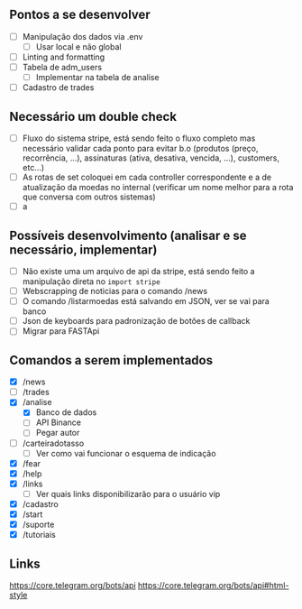 ## Pontos a se desenvolver
- [ ] Manipulação dos dados via .env
  - [ ] Usar local e não global
- [ ] Linting and formatting
- [ ] Tabela de adm_users
  - [ ] Implementar na tabela de analise
- [ ] Cadastro de trades

## Necessário um double check
- [ ] Fluxo do sistema stripe, está sendo feito o fluxo completo mas necessário validar cada ponto para evitar b.o (produtos (preço, recorrência, ...), assinaturas (ativa, desativa, vencida, ...), customers, etc...)
- [ ] As rotas de set coloquei em cada controller correspondente e a de atualização da moedas no internal (verificar um nome melhor para a rota que conversa com outros sistemas)
- [ ] a

## Possíveis desenvolvimento (analisar e se necessário, implementar)
- [ ] Não existe uma um arquivo de api da stripe, está sendo feito a manipulação direta no `import stripe`
- [ ] Webscrapping de noticias para o comando /news
- [ ] O comando /listarmoedas está salvando em JSON, ver se vai para banco
- [ ] Json de keyboards para padronização de botões de callback
- [ ] Migrar para FASTApi

## Comandos a serem implementados
- [x] /news
- [ ] /trades
- [x] /analise
  - [x] Banco de dados
  - [ ] API Binance
  - [ ] Pegar autor
- [ ] /carteiradotasso
  - [ ] Ver como vai funcionar o esquema de indicação
- [x] /fear
- [x] /help
- [x] /links
  - [ ] Ver quais links disponibilizarão para o usuário vip
- [x] /cadastro
- [x] /start
- [x] /suporte
- [x] /tutoriais

## Links

https://core.telegram.org/bots/api
https://core.telegram.org/bots/api#html-style
